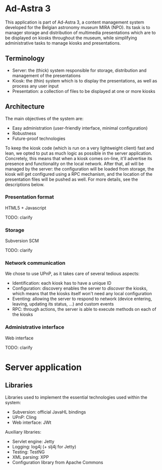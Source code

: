 Ad-Astra 3
==========

This application is part of Ad-Astra 3, a content management system developed for the Belgian astronomy museum MIRA (NPO). Its task is to manager storage and distribution of multimedia presentations which are to be displayed on kiosks throughout the museum, while simplifying administrative tasks to manage kiosks and presentations.


Terminology
-----------

* Server: the (thick) system responsible for storage, distribution and management of the presentations
* Kiosk: the (thin) system which is to display the presentations, as well as process any user input
* Presentation: a collection of files to be displayed at one or more kiosks


Architecture
------------

The main objectives of the system are:

* Easy administration (user-friendly interface, minimal configuration)
* Robustness
* Future-proof technologies

To keep the kiosk code (which is run on a very lightweight client) fast and lean, we opted to put as much logic as possible in the server application. Concretely, this means that when a kiosk comes on-line, it'll advertise its presence and functionality on the local network. After that, all will be managed by the server: the configuration will be loaded from storage, the kiosk will get configured using a RPC mechanism, and the location of the presentation files will be pushed as well. For more details, see the descriptions below.


### Presentation format

HTML5 + Javascript

TODO: clarify


### Storage

Subversion SCM

TODO: clarify


### Network communication

We chose to use UPnP, as it takes care of several tedious aspects:
* Identification: each kiosk has to have a unique ID
* Configuration: discovery enables the server to _discover_ the kiosks, which means that the kiosks itself won't need any local configuration
* Eventing: allowing the server to respond to network (device entering, leaving, updating its status, ...) and custom events
* RPC: through actions, the server is able to execute methods on each of the kiosks


### Administrative interface

Web interface

TODO: clarify




Server application
==================

Libraries
---------

Libraries used to implement the essential technologies used within the system:

* Subversion: official JavaHL bindings
* UPnP: Cling
* Web interface: JWt

Auxiliary libraries:

* Servlet engine: Jetty
* Logging: log4j (+ slj4j for Jetty)
* Testing: TestNG
* XML parsing: XPP
* Configuration library from Apache Commons
